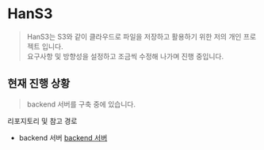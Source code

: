 # HanS3
> HanS3는 S3와 같이 클라우드로 파일을 저장하고 활용하기 위한 저의 개인 프로젝트 입니다.<br>
> 요구사항 및 방향성을 설정하고 조금씩 수정해 나가며 진행 중입니다.

## 현재 진행 상황
> backend 서버를 구축 중에 있습니다.

리포지토리 및 참고 경로
- backend 서버 [backend 서버](https://github.com/dkssudrhd/hanCloud)
